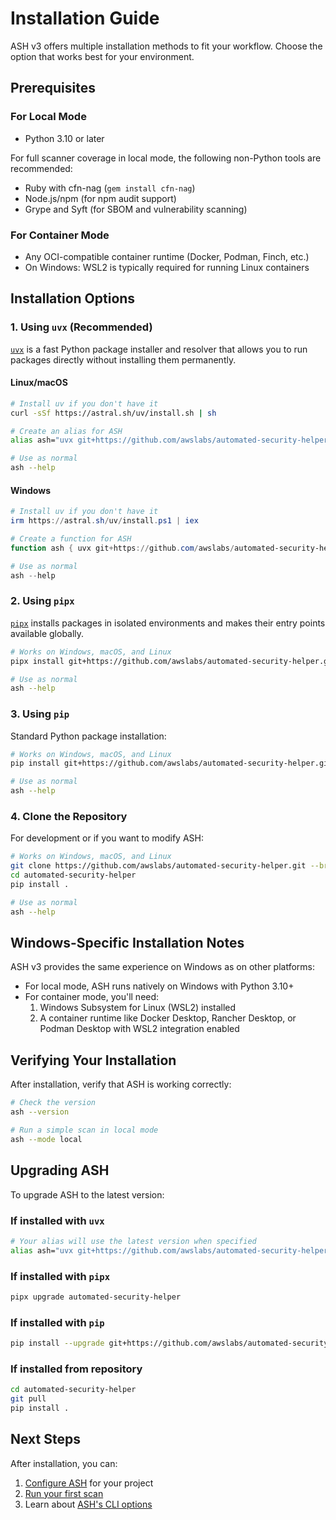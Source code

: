 # Installation Guide

ASH v3 offers multiple installation methods to fit your workflow. Choose the option that works best for your environment.

## Prerequisites

### For Local Mode
- Python 3.10 or later

For full scanner coverage in local mode, the following non-Python tools are recommended:
- Ruby with cfn-nag (`gem install cfn-nag`)
- Node.js/npm (for npm audit support)
- Grype and Syft (for SBOM and vulnerability scanning)

### For Container Mode
- Any OCI-compatible container runtime (Docker, Podman, Finch, etc.)
- On Windows: WSL2 is typically required for running Linux containers

## Installation Options

### 1. Using `uvx` (Recommended)

[`uvx`](https://github.com/astral-sh/uv) is a fast Python package installer and resolver that allows you to run packages directly without installing them permanently.

#### Linux/macOS
```bash
# Install uv if you don't have it
curl -sSf https://astral.sh/uv/install.sh | sh

# Create an alias for ASH
alias ash="uvx git+https://github.com/awslabs/automated-security-helper.git@v3.0.0-beta"

# Use as normal
ash --help
```

#### Windows
```powershell
# Install uv if you don't have it
irm https://astral.sh/uv/install.ps1 | iex

# Create a function for ASH
function ash { uvx git+https://github.com/awslabs/automated-security-helper.git@v3.0.0-beta $args }

# Use as normal
ash --help
```

### 2. Using `pipx`

[`pipx`](https://pypa.github.io/pipx/) installs packages in isolated environments and makes their entry points available globally.

```bash
# Works on Windows, macOS, and Linux
pipx install git+https://github.com/awslabs/automated-security-helper.git@v3.0.0-beta

# Use as normal
ash --help
```

### 3. Using `pip`

Standard Python package installation:

```bash
# Works on Windows, macOS, and Linux
pip install git+https://github.com/awslabs/automated-security-helper.git@v3.0.0-beta

# Use as normal
ash --help
```

### 4. Clone the Repository

For development or if you want to modify ASH:

```bash
# Works on Windows, macOS, and Linux
git clone https://github.com/awslabs/automated-security-helper.git --branch v3.0.0-beta
cd automated-security-helper
pip install .

# Use as normal
ash --help
```

## Windows-Specific Installation Notes

ASH v3 provides the same experience on Windows as on other platforms:

- For local mode, ASH runs natively on Windows with Python 3.10+
- For container mode, you'll need:
  1. Windows Subsystem for Linux (WSL2) installed
  2. A container runtime like Docker Desktop, Rancher Desktop, or Podman Desktop with WSL2 integration enabled

## Verifying Your Installation

After installation, verify that ASH is working correctly:

```bash
# Check the version
ash --version

# Run a simple scan in local mode
ash --mode local
```

## Upgrading ASH

To upgrade ASH to the latest version:

### If installed with `uvx`
```bash
# Your alias will use the latest version when specified
alias ash="uvx git+https://github.com/awslabs/automated-security-helper.git@v3.0.0-beta"
```

### If installed with `pipx`
```bash
pipx upgrade automated-security-helper
```

### If installed with `pip`
```bash
pip install --upgrade git+https://github.com/awslabs/automated-security-helper.git@v3.0.0-beta
```

### If installed from repository
```bash
cd automated-security-helper
git pull
pip install .
```

## Next Steps

After installation, you can:

1. [Configure ASH](configuration-guide.md) for your project
2. [Run your first scan](quick-start-guide.md)
3. Learn about [ASH's CLI options](cli-reference.md)